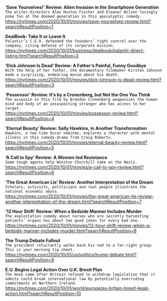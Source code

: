 **‘Save Yourselves!’ Review: Alien Invasion in the Smartphone Generation**\
`The writer-directors Alex Huston Fischer and Eleanor Wilson lovingly poke fun at the doomed generation in this apocalyptic comedy.`\
https://nytimes.com/2020/10/01/movies/save-yourselves-review.html?searchResultPosition=1

**DealBook: Take It or Leave It**\
`Palantir’s C.E.O. defended the founders’ tight control over the company, citing defense of its corporate mission.`\
https://nytimes.com/2020/10/01/business/dealbook/palantir-direct-listing.html?searchResultPosition=2

**‘Dick Johnson Is Dead’ Review: A Father’s Painful, Funny Goodbye**\
`With the help of her father, the documentary filmmaker Kirsten Johnson made a surprising, endearing movie about his death.`\
https://nytimes.com/2020/10/01/movies/dick-johnson-is-dead-review.html?searchResultPosition=3

**‘Possessor’ Review: It’s by a Cronenberg, but Not the One You Think**\
`The assassin in this film by Brandon Cronenberg weaponizes the human mind and body of an unsuspecting stranger who has access to her target.`\
https://nytimes.com/2020/10/01/movies/possessor-review.html?searchResultPosition=4

**‘Eternal Beauty’ Review: Sally Hawkins, in Another Transformation**\
`Hawkins, a two-time Oscar nominee, explores a character with mental illness in this comedy-drama from Craig Roberts.`\
https://nytimes.com/2020/10/01/movies/eternal-beauty-review.html?searchResultPosition=5

**‘A Call to Spy’ Review: A Women-led Resistance**\
`Some tough agents help Winston Churchill take on the Nazis.`\
https://nytimes.com/2020/10/01/movies/a-call-to-spy-review.html?searchResultPosition=6

**‘The Great American Lie’ Review: Another Interpretation of the Dream**\
`Scholars, activists, politicians and real people illustrate the national economic abyss.`\
https://nytimes.com/2020/10/01/movies/the-great-american-lie-review-another-interpretation-of-the-dream.html?searchResultPosition=7

**‘12 Hour Shift’ Review: When a Bedside Manner Includes Murder**\
`The exploitation comedy about nurses who are secretly harvesting patients’ organs has about two good jokes for every bad one.`\
https://nytimes.com/2020/10/01/movies/12-hour-shift-review-when-a-bedside-manner-includes-murder.html?searchResultPosition=8

**The Trump Debate Fallout**\
`The president reluctantly walks back his nod to a far-right group: This is your morning tip sheet.`\
https://nytimes.com/2020/10/01/us/politics/trump-debate.html?searchResultPosition=9

**E.U. Begins Legal Action Over U.K. Brexit Plan**\
`The move came after Britain refused to withdraw legislation that it admits could break international law by potentially overriding commitments on Northern Ireland.`\
https://nytimes.com/2020/10/01/world/europe/eu-britain-brexit-legal-action.html?searchResultPosition=10

